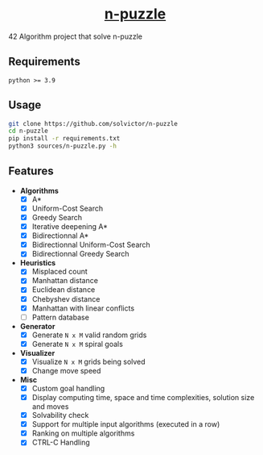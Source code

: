 <h1 align="center"><u>n-puzzle</u></h1>
42 Algorithm project that solve n-puzzle

## Requirements

`python >= 3.9`

## Usage

```sh
git clone https://github.com/solvictor/n-puzzle
cd n-puzzle
pip install -r requirements.txt
python3 sources/n-puzzle.py -h
```

## Features
- **Algorithms**
  - [x] A*
  - [x] Uniform-Cost Search
  - [x] Greedy Search
  - [x] Iterative deepening A*
  - [x] Bidirectionnal A*
  - [x] Bidirectionnal Uniform-Cost Search
  - [x] Bidirectionnal Greedy Search
- **Heuristics**
  - [x] Misplaced count
  - [x] Manhattan distance
  - [x] Euclidean distance
  - [x] Chebyshev distance
  - [x] Manhattan with linear conflicts
  - [ ] Pattern database
- **Generator**
  - [x] Generate `N x M` valid random grids
  - [x] Generate `N x M` spiral goals
- **Visualizer**
  - [x] Visualize `N x M` grids being solved
  - [x] Change move speed
- **Misc**
  - [x] Custom goal handling
  - [x] Display computing time, space and time complexities, solution size and moves
  - [x] Solvability check
  - [x] Support for multiple input algorithms (executed in a row)
  - [x] Ranking on multiple algorithms
  - [x] CTRL-C Handling
